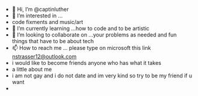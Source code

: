 - 👋 Hi, I’m @captinluther
- 👀 I’m interested in ...
- code fixments and music/art
- 🌱 I’m currently learning ...how to code and to be artistic
- 💞️ I’m looking to collaborate on ...your problems as needed and fun things that have to be about tech
- 📫 How to reach me ... please type on microsoft this link nstrasser12@outlook.com
- i would like to become friends anyone who has what it takes
- a little about me
- i am not gay and i do not date and im very kind so try to be my friend if u want
- 

<!---
captinluther/captinluther is a ✨ special ✨ repository because its `README.md` (this file) appears on your GitHub profile.
You can click the Preview link to take a look at your changes.
--->
